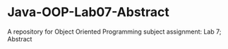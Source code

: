 # Java-OOP-Lab07-Abstract
A repository for Object Oriented Programming subject assignment: Lab 7; Abstract
